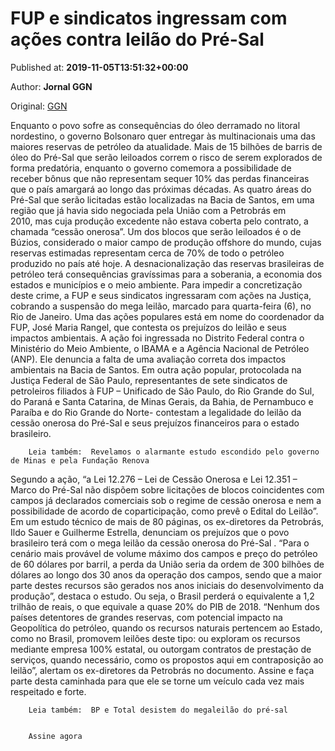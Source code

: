 
# FUP e sindicatos ingressam com ações contra leilão do Pré-Sal

Published at: **2019-11-05T13:51:32+00:00**

Author: **Jornal GGN**

Original: [GGN](https://jornalggn.com.br/noticia/fup-e-sindicatos-ingressam-com-acoes-contra-leilao-do-pre-sal/)

Enquanto o povo sofre as consequências do óleo derramado no litoral nordestino, o governo Bolsonaro quer entregar às multinacionais uma das maiores reservas de petróleo da atualidade.
Mais de 15 bilhões de barris de óleo do Pré-Sal que serão leiloados correm o risco de serem explorados de forma predatória, enquanto o governo comemora a possibilidade de receber bônus que não representam sequer 10% das perdas financeiras que o país amargará ao longo das próximas décadas.
As quatro áreas do Pré-Sal que serão licitadas estão localizadas na Bacia de Santos, em uma região que já havia sido negociada pela União com a Petrobrás em 2010, mas cuja produção excedente não estava coberta pelo contrato, a chamada “cessão onerosa”. Um dos blocos que serão leiloados é o de Búzios, considerado o maior campo de produção offshore do mundo, cujas reservas estimadas representam cerca de 70% de todo o petróleo produzido no país até hoje.
A desnacionalização das reservas brasileiras de petróleo terá consequências gravíssimas para a soberania, a economia dos estados e municípios e o meio ambiente.
Para impedir a concretização deste crime, a FUP e seus sindicatos ingressaram com ações na Justiça, cobrando a suspensão do mega leilão, marcado para quarta-feira (6), no Rio de Janeiro.
Uma das ações populares está em nome do coordenador da FUP, José Maria Rangel, que contesta os prejuízos do leilão e seus impactos ambientais. A ação foi ingressada no Distrito Federal contra o Ministério do Meio Ambiente, o IBAMA e a Agência Nacional de Petróleo (ANP). Ele denuncia a falta de uma avaliação correta dos impactos ambientais na Bacia de Santos.
Em outra ação popular, protocolada na Justiça Federal de São Paulo, representantes de sete sindicatos de petroleiros filiados à FUP – Unificado de São Paulo, do Rio Grande do Sul, do Paraná e Santa Catarina, de Minas Gerais, da Bahia, de Pernambuco e Paraíba e do Rio Grande do Norte- contestam a legalidade do leilão da cessão onerosa do Pré-Sal e seus prejuízos financeiros para o estado brasileiro.

        Leia também:  Revelamos o alarmante estudo escondido pelo governo de Minas e pela Fundação Renova
      
Segundo a ação, “a Lei 12.276 – Lei de Cessão Onerosa e Lei 12.351 – Marco do Pré-Sal não dispõem sobre licitações de blocos coincidentes com campos já declarados comerciais sob o regime de cessão onerosa e nem a possibilidade de acordo de coparticipação, como prevê o Edital do Leilão”.
Em um estudo técnico de mais de 80 páginas, os ex-diretores da Petrobrás, Ildo Sauer e Guilherme Estrella, denunciam os prejuízos que o povo brasileiro terá com o mega leilão da cessão onerosa do Pré-Sal .
“Para o cenário mais provável de volume máximo dos campos e preço do petróleo de 60 dólares por barril, a perda da União seria da ordem de 300 bilhões de dólares ao longo dos 30 anos da operação dos campos, sendo que a maior parte destes recursos são gerados nos anos iniciais do desenvolvimento da produção”, destaca o estudo.
Ou seja, o Brasil perderá o equivalente a 1,2 trilhão de reais, o que equivale a quase 20% do PIB de 2018.
“Nenhum dos países detentores de grandes reservas, com potencial impacto na Geopolítica do petróleo, quando os recursos naturais pertencem ao Estado, como no Brasil, promovem leilões deste tipo: ou exploram os recursos mediante empresa 100% estatal, ou outorgam contratos de prestação de serviços, quando necessário, como os propostos aqui em contraposição ao leilão”, alertam os ex-diretores da Petrobrás no documento.
Assine e faça parte desta caminhada para que ele se torne um veículo cada vez mais respeitado e forte.

        Leia também:  BP e Total desistem do megaleilão do pré-sal
      

        Assine agora
      
